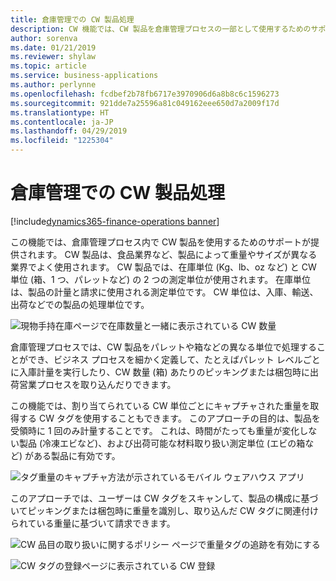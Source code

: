 ```yaml
---
title: 倉庫管理での CW 製品処理
description: CW 機能では、CW 製品を倉庫管理プロセスの一部として使用するためのサポートが提供されます。
author: sorenva
ms.date: 01/21/2019
ms.reviewer: shylaw
ms.topic: article
ms.service: business-applications
ms.author: perlynne
ms.openlocfilehash: fcdbef2b78fb6717e3970906d6a8b8c6c1596273
ms.sourcegitcommit: 921dde7a25596a81c049162eee650d7a2009f17d
ms.translationtype: HT
ms.contentlocale: ja-JP
ms.lasthandoff: 04/29/2019
ms.locfileid: "1225304"
---
```

#  <a name="catch-weight-product-processing-with-warehouse-management"></a>倉庫管理での CW 製品処理
[!include[dynamics365-finance-operations banner](../includes/dynamics365-finance-operations.md)]


この機能では、倉庫管理プロセス内で CW 製品を使用するためのサポートが提供されます。 CW 製品は、食品業界など、製品によって重量やサイズが異なる業界でよく使用されます。 CW 製品では、在庫単位 (Kg、lb、oz など) と CW 単位 (箱、1 つ、パレットなど) の 2 つの測定単位が使用されます。 在庫単位は、製品の計量と請求に使用される測定単位です。 CW 単位は、入庫、輸送、出荷などでの製品の処理単位です。 

![現物手持在庫ページで在庫数量と一緒に表示されている CW 数量](media/catch-weight-1.png "現物手持在庫ページで在庫数量と一緒に表示されている CW 数量")

倉庫管理プロセスでは、CW 製品をパレットや箱などの異なる単位で処理することができ、ビジネス プロセスを細かく定義して、たとえばパレット レベルごとに入庫計量を実行したり、CW 数量 (箱) あたりのピッキングまたは梱包時に出荷営業プロセスを取り込んだりできます。

この機能では、割り当てられている CW 単位ごとにキャプチャされた重量を取得する CW タグを使用することもできます。 このアプローチの目的は、製品を受領時に 1 回のみ計量することです。 これは、時間がたっても重量が変化しない製品 (冷凍エビなど)、および出荷可能な材料取り扱い測定単位 (エビの箱など) がある製品に有効です。 

![タグ重量のキャプチャ方法が示されているモバイル ウェアハウス アプリ](media/catch-weight-2.png "タグ重量のキャプチャ方法が示されているモバイル ウェアハウス アプリ")

このアプローチでは、ユーザーは CW タグをスキャンして、製品の構成に基づいてピッキングまたは梱包時に重量を識別し、取り込んだ CW タグに関連付けられている重量に基づいて請求できます。

![CW 品目の取り扱いに関するポリシー ページで重量タグの追跡を有効にする](media/catch-weight-3.png "CW 品目の取り扱いに関するポリシー ページで重量タグの追跡を有効にする")

![CW タグの登録ページに表示されている CW 登録](media/catch-weight-4.png "CW タグの登録ページに表示されている CW 登録")
